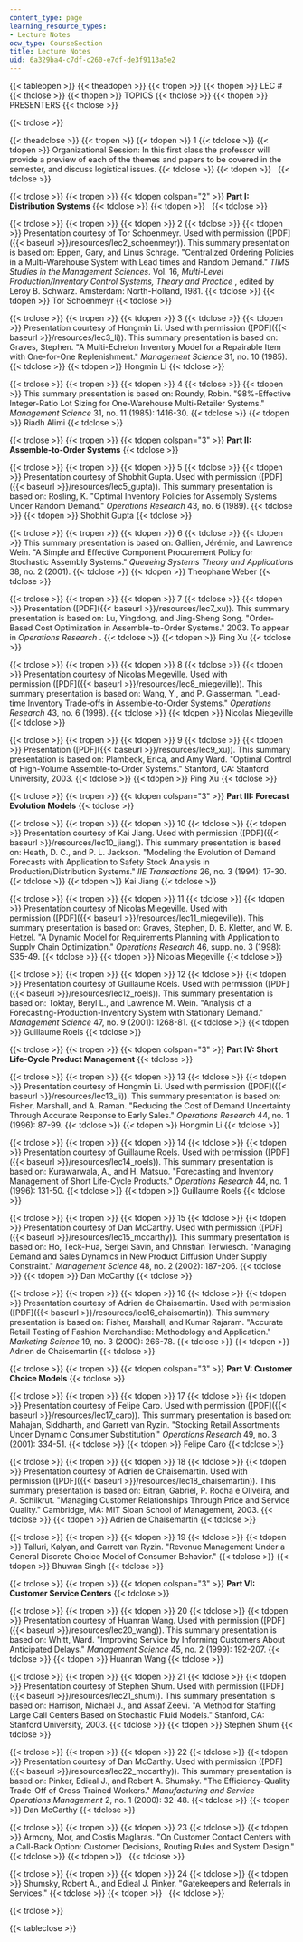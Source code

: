 ```yaml
---
content_type: page
learning_resource_types:
- Lecture Notes
ocw_type: CourseSection
title: Lecture Notes
uid: 6a329ba4-c7df-c260-e7df-de3f9113a5e2
---
```


{{< tableopen >}}
{{< theadopen >}}
{{< tropen >}}
{{< thopen >}}
LEC #
{{< thclose >}}
{{< thopen >}}
TOPICS
{{< thclose >}}
{{< thopen >}}
PRESENTERS
{{< thclose >}}

{{< trclose >}}

{{< theadclose >}}
{{< tropen >}}
{{< tdopen >}}
1
{{< tdclose >}}
{{< tdopen >}}
Organizational Session: In this first class the professor will provide a preview of each of the themes and papers to be covered in the semester, and discuss logistical issues.
{{< tdclose >}}
{{< tdopen >}}
 
{{< tdclose >}}

{{< trclose >}}
{{< tropen >}}
{{< tdopen colspan="2" >}}
**Part I: Distribution Systems**
{{< tdclose >}}
{{< tdopen >}}
 
{{< tdclose >}}

{{< trclose >}}
{{< tropen >}}
{{< tdopen >}}
2
{{< tdclose >}}
{{< tdopen >}}
Presentation courtesy of Tor Schoenmeyr. Used with permission ([PDF]({{< baseurl >}}/resources/lec2_schoenmeyr)). This summary presentation is based on: Eppen, Gary, and Linus Schrage. "Centralized Ordering Policies in a Multi-Warehouse System with Lead times and Random Demand." _TIMS Studies in the Management Sciences_. Vol. 16, _Multi-Level Production/Inventory Control Systems, Theory and Practice_ , edited by Leroy B. Schwarz. Amsterdam: North-Holland, 1981.
{{< tdclose >}}
{{< tdopen >}}
Tor Schoenmeyr
{{< tdclose >}}

{{< trclose >}}
{{< tropen >}}
{{< tdopen >}}
3
{{< tdclose >}}
{{< tdopen >}}
Presentation courtesy of Hongmin Li. Used with permission ([PDF]({{< baseurl >}}/resources/lec3_li)). This summary presentation is based on: Graves, Stephen. "A Multi-Echelon Inventory Model for a Repairable Item with One-for-One Replenishment." _Management Science_ 31, no. 10 (1985).
{{< tdclose >}}
{{< tdopen >}}
Hongmin Li
{{< tdclose >}}

{{< trclose >}}
{{< tropen >}}
{{< tdopen >}}
4
{{< tdclose >}}
{{< tdopen >}}
This summary presentation is based on: Roundy, Robin. "98%-Effective Integer-Ratio Lot Sizing for One-Warehouse Multi-Retailer Systems." _Management Science_ 31, no. 11 (1985): 1416-30.
{{< tdclose >}}
{{< tdopen >}}
Riadh Alimi
{{< tdclose >}}

{{< trclose >}}
{{< tropen >}}
{{< tdopen colspan="3" >}}
**Part II: Assemble-to-Order Systems**
{{< tdclose >}}

{{< trclose >}}
{{< tropen >}}
{{< tdopen >}}
5
{{< tdclose >}}
{{< tdopen >}}
Presentation courtesy of Shobhit Gupta. Used with permission ([PDF]({{< baseurl >}}/resources/lec5_gupta)). This summary presentation is based on: Rosling, K. "Optimal Inventory Policies for Assembly Systems Under Random Demand." _Operations Research_ 43, no. 6 (1989).
{{< tdclose >}}
{{< tdopen >}}
Shobhit Gupta
{{< tdclose >}}

{{< trclose >}}
{{< tropen >}}
{{< tdopen >}}
6
{{< tdclose >}}
{{< tdopen >}}
This summary presentation is based on: Gallien, Jérémie, and Lawrence Wein. "A Simple and Effective Component Procurement Policy for Stochastic Assembly Systems." _Queueing Systems Theory and Applications_ 38, no. 2 (2001).
{{< tdclose >}}
{{< tdopen >}}
Theophane Weber
{{< tdclose >}}

{{< trclose >}}
{{< tropen >}}
{{< tdopen >}}
7
{{< tdclose >}}
{{< tdopen >}}
Presentation ([PDF]({{< baseurl >}}/resources/lec7_xu)). This summary presentation is based on: Lu, Yingdong, and Jing-Sheng Song. "Order-Based Cost Optimization in Assemble-to-Order Systems." 2003. To appear in _Operations Research_ .
{{< tdclose >}}
{{< tdopen >}}
Ping Xu
{{< tdclose >}}

{{< trclose >}}
{{< tropen >}}
{{< tdopen >}}
8
{{< tdclose >}}
{{< tdopen >}}
Presentation courtesy of Nicolas Miegeville. Used with permission ([PDF]({{< baseurl >}}/resources/lec8_miegeville)). This summary presentation is based on: Wang, Y., and P. Glasserman. "Lead-time Inventory Trade-offs in Assemble-to-Order Systems." _Operations Research_ 43, no. 6 (1998).
{{< tdclose >}}
{{< tdopen >}}
Nicolas Miegeville
{{< tdclose >}}

{{< trclose >}}
{{< tropen >}}
{{< tdopen >}}
9
{{< tdclose >}}
{{< tdopen >}}
Presentation ([PDF]({{< baseurl >}}/resources/lec9_xu)). This summary presentation is based on: Plambeck, Erica, and Amy Ward. "Optimal Control of High-Volume Assemble-to-Order Systems." Stanford, CA: Stanford University, 2003.
{{< tdclose >}}
{{< tdopen >}}
Ping Xu
{{< tdclose >}}

{{< trclose >}}
{{< tropen >}}
{{< tdopen colspan="3" >}}
**Part III: Forecast Evolution Models**
{{< tdclose >}}

{{< trclose >}}
{{< tropen >}}
{{< tdopen >}}
10
{{< tdclose >}}
{{< tdopen >}}
Presentation courtesy of Kai Jiang. Used with permission ([PDF]({{< baseurl >}}/resources/lec10_jiang)). This summary presentation is based on: Heath, D. C., and P. L. Jackson. "Modeling the Evolution of Demand Forecasts with Application to Safety Stock Analysis in Production/Distribution Systems." _IIE Transactions_ 26, no. 3 (1994): 17-30.
{{< tdclose >}}
{{< tdopen >}}
Kai Jiang
{{< tdclose >}}

{{< trclose >}}
{{< tropen >}}
{{< tdopen >}}
11
{{< tdclose >}}
{{< tdopen >}}
Presentation courtesy of Nicolas Miegeville. Used with permission ([PDF]({{< baseurl >}}/resources/lec11_miegeville)). This summary presentation is based on: Graves, Stephen, D. B. Kletter, and W. B. Hetzel. "A Dynamic Model for Requirements Planning with Application to Supply Chain Optimization." _Operations Research_ 46, supp. no. 3 (1998): S35-49.
{{< tdclose >}}
{{< tdopen >}}
Nicolas Miegeville
{{< tdclose >}}

{{< trclose >}}
{{< tropen >}}
{{< tdopen >}}
12
{{< tdclose >}}
{{< tdopen >}}
Presentation courtesy of Guillaume Roels. Used with permission ([PDF]({{< baseurl >}}/resources/lec12_roels)). This summary presentation is based on: Toktay, Beryl L., and Lawrence M. Wein. "Analysis of a Forecasting-Production-Inventory System with Stationary Demand." _Management Science_ 47, no. 9 (2001): 1268-81.
{{< tdclose >}}
{{< tdopen >}}
Guillaume Roels
{{< tdclose >}}

{{< trclose >}}
{{< tropen >}}
{{< tdopen colspan="3" >}}
**Part IV: Short Life-Cycle Product Management**
{{< tdclose >}}

{{< trclose >}}
{{< tropen >}}
{{< tdopen >}}
13
{{< tdclose >}}
{{< tdopen >}}
Presentation courtesy of Hongmin Li. Used with permission ([PDF]({{< baseurl >}}/resources/lec13_li)). This summary presentation is based on: Fisher, Marshall, and A. Raman. "Reducing the Cost of Demand Uncertainty Through Accurate Response to Early Sales." _Operations Research_ 44, no. 1 (1996): 87-99.
{{< tdclose >}}
{{< tdopen >}}
Hongmin Li
{{< tdclose >}}

{{< trclose >}}
{{< tropen >}}
{{< tdopen >}}
14
{{< tdclose >}}
{{< tdopen >}}
Presentation courtesy of Guillaume Roels. Used with permission ([PDF]({{< baseurl >}}/resources/lec14_roels)). This summary presentation is based on: Kurawarwala, A., and H. Matsuo. "Forecasting and Inventory Management of Short Life-Cycle Products." _Operations Research_ 44, no. 1 (1996): 131-50.
{{< tdclose >}}
{{< tdopen >}}
Guillaume Roels
{{< tdclose >}}

{{< trclose >}}
{{< tropen >}}
{{< tdopen >}}
15
{{< tdclose >}}
{{< tdopen >}}
Presentation courtesy of Dan McCarthy. Used with permission ([PDF]({{< baseurl >}}/resources/lec15_mccarthy)). This summary presentation is based on: Ho, Teck-Hua, Sergei Savin, and Christian Terwiesch. "Managing Demand and Sales Dynamics in New Product Diffusion Under Supply Constraint." _Management Science_ 48, no. 2 (2002): 187-206.
{{< tdclose >}}
{{< tdopen >}}
Dan McCarthy
{{< tdclose >}}

{{< trclose >}}
{{< tropen >}}
{{< tdopen >}}
16
{{< tdclose >}}
{{< tdopen >}}
Presentation courtesy of Adrien de Chaisemartin. Used with permission ([PDF]({{< baseurl >}}/resources/lec16_chaisemartin)). This summary presentation is based on: Fisher, Marshall, and Kumar Rajaram. "Accurate Retail Testing of Fashion Merchandise: Methodology and Application." _Marketing Science_ 19, no. 3 (2000): 266-78.
{{< tdclose >}}
{{< tdopen >}}
Adrien de Chaisemartin
{{< tdclose >}}

{{< trclose >}}
{{< tropen >}}
{{< tdopen colspan="3" >}}
**Part V: Customer Choice Models**
{{< tdclose >}}

{{< trclose >}}
{{< tropen >}}
{{< tdopen >}}
17
{{< tdclose >}}
{{< tdopen >}}
Presentation courtesy of Felipe Caro. Used with permission ([PDF]({{< baseurl >}}/resources/lec17_caro)). This summary presentation is based on: Mahajan, Siddharth, and Garrett van Ryzin. "Stocking Retail Assortments Under Dynamic Consumer Substitution." _Operations Research_ 49, no. 3 (2001): 334-51.
{{< tdclose >}}
{{< tdopen >}}
Felipe Caro
{{< tdclose >}}

{{< trclose >}}
{{< tropen >}}
{{< tdopen >}}
18
{{< tdclose >}}
{{< tdopen >}}
Presentation courtesy of Adrien de Chaisemartin. Used with permission ([PDF]({{< baseurl >}}/resources/lec18_chaisemartin)). This summary presentation is based on: Bitran, Gabriel, P. Rocha e Oliveira, and A. Schilkrut. "Managing Customer Relationships Through Price and Service Quality." Cambridge, MA: MIT Sloan School of Management, 2003.
{{< tdclose >}}
{{< tdopen >}}
Adrien de Chaisemartin
{{< tdclose >}}

{{< trclose >}}
{{< tropen >}}
{{< tdopen >}}
19
{{< tdclose >}}
{{< tdopen >}}
Talluri, Kalyan, and Garrett van Ryzin. "Revenue Management Under a General Discrete Choice Model of Consumer Behavior."
{{< tdclose >}}
{{< tdopen >}}
Bhuwan Singh
{{< tdclose >}}

{{< trclose >}}
{{< tropen >}}
{{< tdopen colspan="3" >}}
**Part VI: Customer Service Centers**
{{< tdclose >}}

{{< trclose >}}
{{< tropen >}}
{{< tdopen >}}
20
{{< tdclose >}}
{{< tdopen >}}
Presentation courtesy of Huanran Wang. Used with permission ([PDF]({{< baseurl >}}/resources/lec20_wang)). This summary presentation is based on: Whitt, Ward. "Improving Service by Informing Customers About Anticipated Delays." _Management Science_ 45, no. 2 (1999): 192-207.
{{< tdclose >}}
{{< tdopen >}}
Huanran Wang
{{< tdclose >}}

{{< trclose >}}
{{< tropen >}}
{{< tdopen >}}
21
{{< tdclose >}}
{{< tdopen >}}
Presentation courtesy of Stephen Shum. Used with permission ([PDF]({{< baseurl >}}/resources/lec21_shum)). This summary presentation is based on: Harrison, Michael J., and Assaf Zeevi. "A Method for Staffing Large Call Centers Based on Stochastic Fluid Models." Stanford, CA: Stanford University, 2003.
{{< tdclose >}}
{{< tdopen >}}
Stephen Shum
{{< tdclose >}}

{{< trclose >}}
{{< tropen >}}
{{< tdopen >}}
22
{{< tdclose >}}
{{< tdopen >}}
Presentation courtesy of Dan McCarthy. Used with permission ([PDF]({{< baseurl >}}/resources/lec22_mccarthy)). This summary presentation is based on: Pinker, Edieal J., and Robert A. Shumsky. "The Efficiency-Quality Trade-Off of Cross-Trained Workers." _Manufacturing and Service Operations Management_ 2, no. 1 (2000): 32-48.
{{< tdclose >}}
{{< tdopen >}}
Dan McCarthy
{{< tdclose >}}

{{< trclose >}}
{{< tropen >}}
{{< tdopen >}}
23
{{< tdclose >}}
{{< tdopen >}}
Armony, Mor, and Costis Maglaras. "On Customer Contact Centers with a Call-Back Option: Customer Decisions, Routing Rules and System Design."
{{< tdclose >}}
{{< tdopen >}}
 
{{< tdclose >}}

{{< trclose >}}
{{< tropen >}}
{{< tdopen >}}
24
{{< tdclose >}}
{{< tdopen >}}
Shumsky, Robert A., and Edieal J. Pinker. "Gatekeepers and Referrals in Services."
{{< tdclose >}}
{{< tdopen >}}
 
{{< tdclose >}}

{{< trclose >}}

{{< tableclose >}}